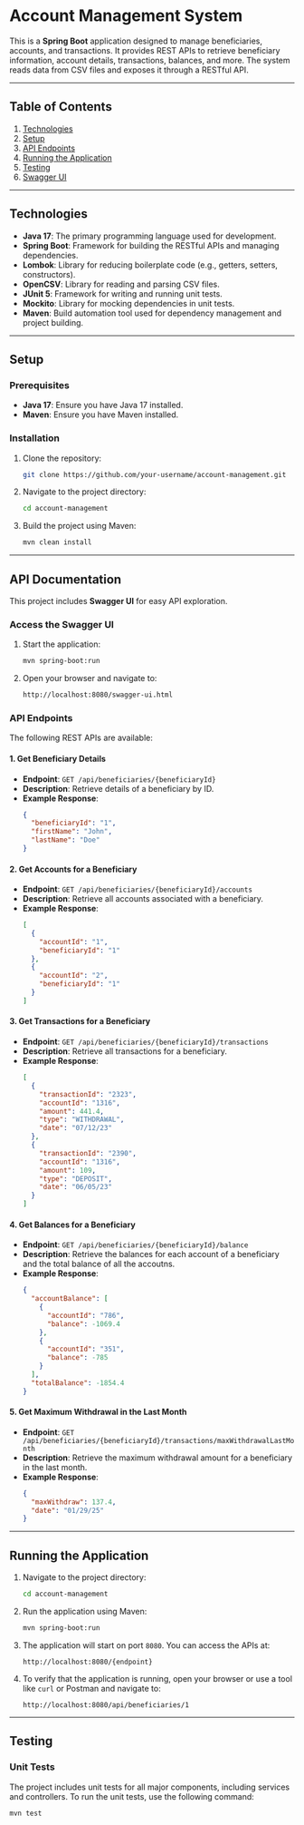# Account Management System

This is a **Spring Boot** application designed to manage beneficiaries, accounts, and transactions. 
It provides REST APIs to retrieve beneficiary information, account details, transactions, balances, and more. 
The system reads data from CSV files and exposes it through a RESTful API.

---

## Table of Contents

1. [Technologies](#technologies)
2. [Setup](#setup)
3. [API Endpoints](#api-endpoints)
4. [Running the Application](#running-the-application)
5. [Testing](#testing)
6. [Swagger UI](#access-the-swagger-ui)

---

## Technologies

- **Java 17**: The primary programming language used for development.
- **Spring Boot**: Framework for building the RESTful APIs and managing dependencies.
- **Lombok**: Library for reducing boilerplate code (e.g., getters, setters, constructors).
- **OpenCSV**: Library for reading and parsing CSV files.
- **JUnit 5**: Framework for writing and running unit tests.
- **Mockito**: Library for mocking dependencies in unit tests.
- **Maven**: Build automation tool used for dependency management and project building.

---

## Setup

### Prerequisites

- **Java 17**: Ensure you have Java 17 installed.
- **Maven**: Ensure you have Maven installed.

### Installation

1. Clone the repository:
   ```bash
   git clone https://github.com/your-username/account-management.git
   ```
2. Navigate to the project directory:
   ```bash
   cd account-management
   ```
3. Build the project using Maven:
   ```bash
   mvn clean install
   ```

---
## API Documentation

This project includes **Swagger UI** for easy API exploration.

### Access the Swagger UI

1. Start the application:
   ```bash
   mvn spring-boot:run
    ```
2. Open your browser and navigate to:
   ```bash
   http://localhost:8080/swagger-ui.html
   ```
   
### API Endpoints

The following REST APIs are available:

#### 1. Get Beneficiary Details
- **Endpoint**: `GET /api/beneficiaries/{beneficiaryId}`
- **Description**: Retrieve details of a beneficiary by ID.
- **Example Response**:
  ```json
  {
    "beneficiaryId": "1",
    "firstName": "John",
    "lastName": "Doe"
  }
  ```

#### 2. Get Accounts for a Beneficiary
- **Endpoint**: `GET /api/beneficiaries/{beneficiaryId}/accounts`
- **Description**: Retrieve all accounts associated with a beneficiary.
- **Example Response**:
  ```json
  [
    {
      "accountId": "1",
      "beneficiaryId": "1"
    },
    {
      "accountId": "2",
      "beneficiaryId": "1"
    }
  ]
  ```

#### 3. Get Transactions for a Beneficiary
- **Endpoint**: `GET /api/beneficiaries/{beneficiaryId}/transactions`
- **Description**: Retrieve all transactions for a beneficiary.
- **Example Response**:
  ```json
  [
    {
      "transactionId": "2323",
      "accountId": "1316",
      "amount": 441.4,
      "type": "WITHDRAWAL",
      "date": "07/12/23"
    },
    {
      "transactionId": "2390",
      "accountId": "1316",
      "amount": 109,
      "type": "DEPOSIT",
      "date": "06/05/23"
    }
  ]
  ```

#### 4. Get Balances for a Beneficiary
- **Endpoint**: `GET /api/beneficiaries/{beneficiaryId}/balance`
- **Description**: Retrieve the balances for each account of a beneficiary and the total balance of all the accoutns.
- **Example Response**:
  ```json
  {
    "accountBalance": [
      {
        "accountId": "786",
        "balance": -1069.4
      },
      {
        "accountId": "351",
        "balance": -785
      }
    ],
    "totalBalance": -1854.4
  }
  ```

#### 5. Get Maximum Withdrawal in the Last Month
- **Endpoint**: `GET /api/beneficiaries/{beneficiaryId}/transactions/maxWithdrawalLastMonth`
- **Description**: Retrieve the maximum withdrawal amount for a beneficiary in the last month.
- **Example Response**:
  ```json
  {
    "maxWithdraw": 137.4,
    "date": "01/29/25"
  }
  ```

---

## Running the Application

1. Navigate to the project directory:
   ```bash
   cd account-management
   ```
2. Run the application using Maven:
   ```bash
   mvn spring-boot:run
   ```
3. The application will start on port `8080`. You can access the APIs at:
   ```
   http://localhost:8080/{endpoint}
   ```
4. To verify that the application is running, open your browser or use a tool like `curl` or Postman and navigate to:
   ```
   http://localhost:8080/api/beneficiaries/1
   ```

---

## Testing

### Unit Tests

The project includes unit tests for all major components, including services and controllers. 
To run the unit tests, use the following command:
```bash
mvn test
```
